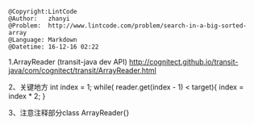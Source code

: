 ```
@Copyright:LintCode
@Author:   zhanyi
@Problem:  http://www.lintcode.com/problem/search-in-a-big-sorted-array
@Language: Markdown
@Datetime: 16-12-16 02:22
```

1.ArrayReader (transit-java dev API)
http://cognitect.github.io/transit-java/com/cognitect/transit/ArrayReader.html

2、关键地方
int index = 1;
while( reader.get(index - 1) < target){
      index = index * 2;
}

3、注意注释部分class ArrayReader{}